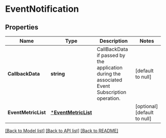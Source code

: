 # EventNotification

## Properties
Name | Type | Description | Notes
------------ | ------------- | ------------- | -------------
**CallbackData** | **string** | CallBackData if passed by the application during the associated Event Subscription operation. | [default to null]
**EventMetricList** | [***EventMetricList**](EventMetricList.md) |  | [optional] [default to null]

[[Back to Model list]](../README.md#documentation-for-models) [[Back to API list]](../README.md#documentation-for-api-endpoints) [[Back to README]](../README.md)


